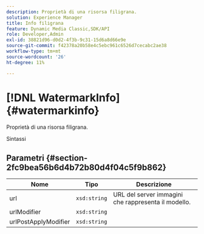 ```yaml
---
description: Proprietà di una risorsa filigrana.
solution: Experience Manager
title: Info filigrana
feature: Dynamic Media Classic,SDK/API
role: Developer,Admin
exl-id: 38821d96-d0d2-4f3b-9c31-15d6a8d66e9e
source-git-commit: f42378a20b58e4c5ebc961c6526d7cecabc2ae38
workflow-type: tm+mt
source-wordcount: '26'
ht-degree: 11%

---
```


# [!DNL WatermarkInfo]{#watermarkinfo}

Proprietà di una risorsa filigrana.

Sintassi

## Parametri {#section-2fc9bea56b6d4b72b80d4f04c5f9b862}

| Nome | Tipo | Descrizione |
|---|---|---|
| url | `xsd:string` | URL del server immagini che rappresenta il modello. |
| urlModifier | `xsd:string` |  |
| urlPostApplyModifier | `xsd:string` |  |
